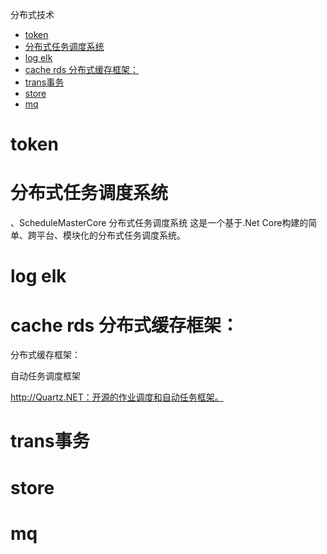 分布式技术

<!-- TOC -->

- [token](#token)
- [分布式任务调度系统](#分布式任务调度系统)
- [log  elk](#log--elk)
- [cache rds 分布式缓存框架：](#cache-rds-分布式缓存框架)
- [trans事务](#trans事务)
- [store](#store)
- [mq](#mq)

<!-- /TOC -->

# token 
# 分布式任务调度系统 
、ScheduleMasterCore 分布式任务调度系统
这是一个基于.Net Core构建的简单、跨平台、模块化的分布式任务调度系统。

# log  elk

# cache rds 分布式缓存框架：
分布式缓存框架：

自动任务调度框架

http://Quartz.NET：开源的作业调度和自动任务框架。


# trans事务
# store

# mq
